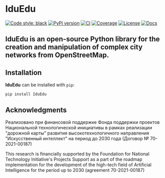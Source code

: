 # IduEdu

[![Code style: black](https://img.shields.io/badge/code%20style-black-000000.svg)](https://github.com/psf/black)
[![PyPI version](https://img.shields.io/pypi/v/iduedu.svg)](https://pypi.org/project/iduedu/)
[![CI](https://github.com/DDonnyy/IduEdu/actions/workflows/ci_pipeline.yml/badge.svg)](https://github.com/DDonnyy/IduEdu/actions/workflows/ci_pipeline.yml)
[![Coverage](https://codecov.io/gh/DDonnyy/IduEdu/graph/badge.svg?token=VN8CBP8ZW3)](https://codecov.io/gh/DDonnyy/IduEdu)
[![License](https://img.shields.io/badge/license-BSD--3--Clause-blue.svg)](https://opensource.org/licenses/MIT)
[![Docs](https://img.shields.io/badge/docs-latest-4aa0d5?logo=readthedocs)](https://iduclub.github.io/IduEdu/)

## IduEdu is an open-source Python library for the creation and manipulation of complex city networks from OpenStreetMap.

## Installation

**IduEdu** can be installed with ``pip``:

```
pip install IduEdu
```

## Acknowledgments

Реализовано при финансовой поддержке Фонда поддержки проектов Национальной технологической инициативы в рамках реализации "дорожной карты" развития высокотехнологичного направления "Искусственный интеллект" на период до 2030 года (Договор № 70-2021-00187)

This research is financially supported by the Foundation for National Technology Initiative's Projects Support as a part of the roadmap implementation for the development of the high-tech field of Artificial Intelligence for the period up to 2030 (agreement 70-2021-00187)
